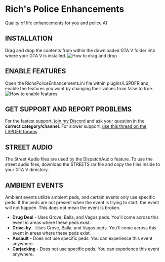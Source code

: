 # Rich's Police Enhancements
Quality of life enhancements for you and police AI 

## INSTALLATION
Drag and drop the contents from within the downloaded GTA V folder into where your GTA V is installed.
![How to drag and drop](https://i.imgur.com/tJIYcKH.jpg)

## ENABLE FEATURES
Open the RichsPoliceEnhancements.ini file within plugins/LSPDFR and enable the features you want by changing their values from false to true.
![How to enable features](https://i.ibb.co/7yhsPX8/ini-Features.jpg)

## GET SUPPORT AND REPORT PROBLEMS
For the fastest support, [join my Discord](https://discord.gg/cUQaTNQ) and ask your question in the **correct category/channel**.  For slower support, [use this thread on the LSPDFR forums](https://www.lcpdfr.com/forums/topic/107730-richs-plugin-support-thread/).

## STREET AUDIO
The Street Audio files are used by the DispatchAudio feature.  To use the street audio files, download the STREETS.rar file and copy the files inside to your GTA V directory.

## AMBIENT EVENTS
Ambient events utilize ambient peds, and certain events only use specific peds. If the peds are not present when the event is trying to start, the event will not happen. This does not mean the event is broken.

* **Drug Deal** - Uses Grove, Balla, and Vagos peds.  You'll come across this event in areas where these peds exist.
* **Drive-by** - Uses Grove, Balla, and Vagos peds.  You'll come across this event in areas where these peds exist.
* **Assault** - Does not use specific peds.  You can experience this event anywhere.
* **Carjacking** - Does not use specific peds.  You can experience this event anywhere.
